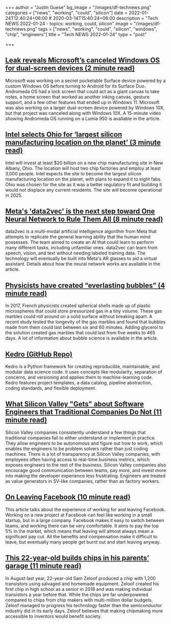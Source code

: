 +++
author = "Justin Guese"
bg_image = "/images/df-technews.png"
categories = ["news", "working", "could", "silicon"]
date = 2022-01-24T12:40:24+06:00 # 2020-03-14T15:40:24+06:00
description = "Tech NEWS 2022-01-24 - topics: working, could, silicon"
image = "/images/df-technews.png"
tags = ["news", "working", "could", "silicon", "windows", "chip", "engineers"]
title = "Tech NEWS 2022-01-24"
type = "post"

+++

## [Leak reveals Microsoft’s canceled Windows OS for dual-screen devices (2 minute read)](https://www.theverge.com/2022/1/21/22894713/microsoft-windows-andromeda-os-dual-screen-devices-video)

Microsoft was working on a secret pocketable Surface device powered by a custom Windows OS before turning to Android for its Surface Duo. Andromeda OS had a lock screen that could act as a giant canvas to take notes, a home screen that worked as another inking canvas, gesture support, and a few other features that ended up in Windows 11. Microsoft was also working on a larger dual-screen device powered by Windows 10X, but that project was canceled along with Windows 10X. A 15-minute video showing Andromeda OS running on a Lumia 950 is available in the article.

## [Intel selects Ohio for ‘largest silicon manufacturing location on the planet’ (3 minute read)](https://www.theverge.com/2022/1/21/22894612/intel-ohio-chip-plant-20-billion-processor-shortage)

Intel will invest at least $20 billion on a new chip manufacturing site in New Albany, Ohio. The location will host two chip factories and employ at least 3,000 people. Intel expects the site to become the largest silicon manufacturing location on the planet, with plans to expand it to eight fabs. Ohio was chosen for the site as it was a better regulatory fit and building it would not displace any current residents. The site will become operational in 2025.

## [Meta's 'data2vec' is the next step toward One Neural Network to Rule Them All (8 minute read)](https://www.zdnet.com/article/metas-data2vec-is-the-next-step-toward-one-neural-network-to-rule-them-all/)

data2vec is a multi-modal artificial intelligence algorithm from Meta that attempts to replicate the general learning ability that the human mind possesses. The team aimed to create an AI that could learn to perform many different tasks, including unfamiliar ones. data2vec can learn from speech, vision, and text without needing labeled training data. The technology will eventually be built into Meta's AR glasses to aid a virtual assistant. Details about how the neural network works are available in the article.

## [Physicists have created “everlasting bubbles” (4 minute read)](https://arstechnica.com/science/2022/01/physicists-have-created-everlasting-bubbles/)

In 2017, French physicists created spherical shells made up of plastic microspheres that could store pressurized gas in a tiny volume. These gas marbles could roll around on a solid surface without breaking apart. A recent study tested the longevity of the gas marbles and found that bubbles made from them could last between six and 60 minutes. Adding glycerol to the solution created gas marbles that could last from five weeks to 465 days. A lot of information about bubble science is available in the article.

## [Kedro (GitHub Repo)](https://github.com/kedro-org/kedro)

Kedro is a Python framework for creating reproducible, maintainable, and modular data science code. It uses concepts like modularity, separation of concerns, and versioning and applies them to machine-learning code. Kedro features project templates, a data catalog, pipeline abstraction, coding standards, and flexible deployment.

## [What Silicon Valley "Gets" about Software Engineers that Traditional Companies Do Not (11 minute read)](https://blog.pragmaticengineer.com/what-silicon-valley-gets-right-on-software-engineers/)

Silicon Valley companies consistently understand a few things that traditional companies fail to either understand or implement in practice. They allow engineers to be autonomous and figure out how to work, which enables the engineers to be problem solvers rather than just coding machines. There is a lot of transparency at Silicon Valley companies, with employees often having access to real-time business metrics, which exposes engineers to the rest of the business. Silicon Valley companies also encourage good communication between teams, pay more, and invest more into making the developer experience less frustrating. Engineers are treated as value generators in SV-like companies, rather than as factory workers.

## [On Leaving Facebook (10 minute read)](https://frantic.im/leaving-facebook/)

This article talks about the experience of working for and leaving Facebook. Working on a new project at Facebook can feel like working in a small startup, but in a large company. Facebook makes it easy to switch between teams, and working there can be very comfortable. It aims to pay the top 5% in the market, which means that leaving will almost always mean a significant pay cut. All the benefits and compensation make it difficult to leave, but eventually many people get burnt out and start leaving anyway.

## [This 22-year-old builds chips in his parents’ garage (11 minute read)](https://arstechnica.com/information-technology/2022/01/this-22-year-old-builds-chips-in-his-parents-garage/)

In August last year, 22-year-old Sam Zeloof produced a chip with 1,200 transistors using salvaged and homemade equipment. Zeloof created his first chip in high school as a senior in 2018 and was making individual transistors a year before that. While the chips are far underpowered compared to chips from chip makers with multi-million dollar budgets, Zeloof managed to progress his technology faster than the semiconductor industry did in its early days. Zeloof believes that making chipmaking more accessible to inventors would benefit society.

